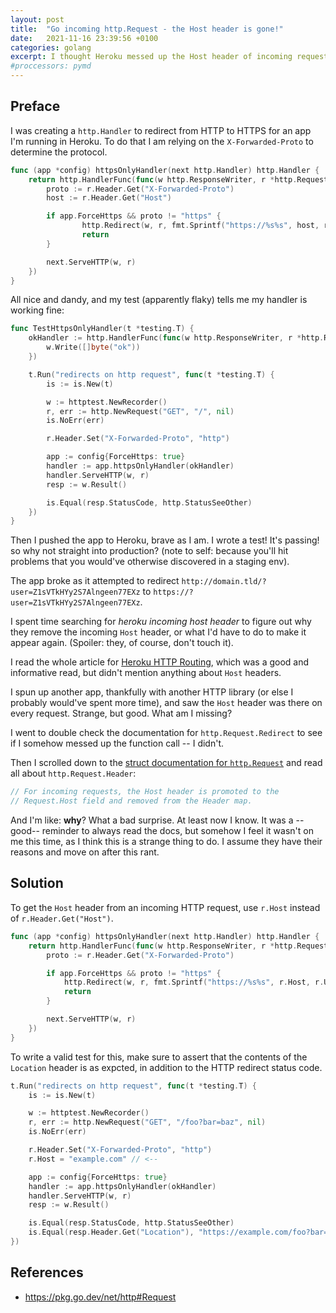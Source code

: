 ```yaml
---
layout: post
title:  "Go incoming http.Request - the Host header is gone!"
date:   2021-11-16 23:39:56 +0100
categories: golang
excerpt: I thought Heroku messed up the Host header of incoming requests. I was wrong.
#proccessors: pymd
---
```


## Preface

I was creating a `http.Handler` to redirect from HTTP to HTTPS for an app I'm running in Heroku.
To do that I am relying on the `X-Forwarded-Proto` to determine the protocol.

```go
func (app *config) httpsOnlyHandler(next http.Handler) http.Handler {
    return http.HandlerFunc(func(w http.ResponseWriter, r *http.Request) {
        proto := r.Header.Get("X-Forwarded-Proto")
        host := r.Header.Get("Host")

        if app.ForceHttps && proto != "https" {
                http.Redirect(w, r, fmt.Sprintf("https://%s%s", host, r.URL.RequestURI()), http.StatusSeeOther)
                return
        }

        next.ServeHTTP(w, r)
    })
}
```

All nice and dandy, and my test (apparently flaky) tells me my handler is working fine:

```go
func TestHttpsOnlyHandler(t *testing.T) {
    okHandler := http.HandlerFunc(func(w http.ResponseWriter, r *http.Request) {
        w.Write([]byte("ok"))
    })

    t.Run("redirects on http request", func(t *testing.T) {
        is := is.New(t)

        w := httptest.NewRecorder()
        r, err := http.NewRequest("GET", "/", nil)
        is.NoErr(err)

        r.Header.Set("X-Forwarded-Proto", "http")

        app := config{ForceHttps: true}
        handler := app.httpsOnlyHandler(okHandler)
        handler.ServeHTTP(w, r)
        resp := w.Result()

        is.Equal(resp.StatusCode, http.StatusSeeOther)
    })
}
```

Then I pushed the app to Heroku, brave as I am. I wrote a test! It's passing! so why not
straight into production? (note to self: because you'll hit problems that you would've
otherwise discovered in a staging env).

The app broke as it attempted to redirect `http://domain.tld/?user=Z1sVTkHYy2S7Alngeen77EXz` to
`https://?user=Z1sVTkHYy2S7Alngeen77EXz`.

I spent time searching for *heroku incoming host header* to figure out why they remove the
incoming `Host` header, or what I'd have to do to make it appear again. (Spoiler: they,
of course, don't touch it).

I read the whole article for [Heroku HTTP Routing](https://devcenter.heroku.com/articles/http-routing),
which was a good and informative read, but didn't mention anything about `Host` headers.

I spun up another app, thankfully with another HTTP library (or else I probably would've spent
more time), and saw the `Host` header was there on every request. Strange, but good.
What am I missing?

I went to double check the documentation for `http.Request.Redirect` to see if I somehow messed up
the function call -- I didn't.

Then I scrolled down to the [struct documentation for `http.Request`](https://pkg.go.dev/net/http#Request) and
read all about `http.Request.Header`:

```go
// For incoming requests, the Host header is promoted to the
// Request.Host field and removed from the Header map.
```

And I'm like: **why**? What a bad surprise. At least now I know. It was a --good-- reminder
to always read the docs, but somehow I feel it wasn't on me this time, as I think this is
a strange thing to do. I assume they have their reasons and move on after this rant.

## Solution

To get the `Host` header from an incoming HTTP request, use `r.Host` instead of `r.Header.Get("Host")`.

```go
func (app *config) httpsOnlyHandler(next http.Handler) http.Handler {
    return http.HandlerFunc(func(w http.ResponseWriter, r *http.Request) {
        proto := r.Header.Get("X-Forwarded-Proto")

        if app.ForceHttps && proto != "https" {
            http.Redirect(w, r, fmt.Sprintf("https://%s%s", r.Host, r.URL.RequestURI()), http.StatusSeeOther)
            return
        }

        next.ServeHTTP(w, r)
    })
}
```

To write a valid test for this, make sure to assert that the contents of the `Location` header
is as expcted, in addition to the HTTP redirect status code.

```go
t.Run("redirects on http request", func(t *testing.T) {
    is := is.New(t)

    w := httptest.NewRecorder()
    r, err := http.NewRequest("GET", "/foo?bar=baz", nil)
    is.NoErr(err)

    r.Header.Set("X-Forwarded-Proto", "http")
    r.Host = "example.com" // <--

    app := config{ForceHttps: true}
    handler := app.httpsOnlyHandler(okHandler)
    handler.ServeHTTP(w, r)
    resp := w.Result()

    is.Equal(resp.StatusCode, http.StatusSeeOther)
    is.Equal(resp.Header.Get("Location"), "https://example.com/foo?bar=baz") // <--
})
```

## References
- <https://pkg.go.dev/net/http#Request>
